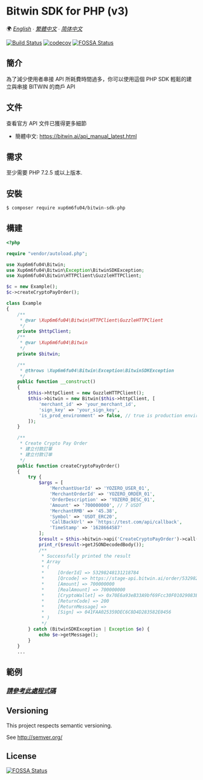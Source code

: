 # Bitwin SDK for PHP (v3)

🌍 *[English](README.md) ∙ [繁體中文](README_zh-TW.md) ∙ [简体中文](README_zh-CN.md)*

[![Build Status](https://www.travis-ci.com/xup6m6fu04/bitwin-sdk-php.svg?branch=master)](https://www.travis-ci.com/xup6m6fu04/bitwin-sdk-php)
[![codecov](https://codecov.io/gh/xup6m6fu04/bitwin-sdk-php/branch/master/graph/badge.svg)](https://codecov.io/gh/xup6m6fu04/bitwin-sdk-php)
[![FOSSA Status](https://app.fossa.com/api/projects/git%2Bgithub.com%2Fxup6m6fu04%2Fbitwin-sdk-php.svg?type=shield)](https://app.fossa.com/projects/git%2Bgithub.com%2Fxup6m6fu04%2Fbitwin-sdk-php?ref=badge_shield)

## 簡介
為了減少使用者串接 API 所耗費時間過多，你可以使用這個 PHP SDK 輕鬆的建立與串接 BITWIN 的商戶 API

## 文件

查看官方 API 文件已獲得更多細節

- 簡體中文: https://bitwin.ai/api_manual_latest.html

## 需求

至少需要 PHP 7.2.5 或以上版本.

## 安裝 ##

```sh
$ composer require xup6m6fu04/bitwin-sdk-php
```

## 構建 ##

```php
<?php

require "vendor/autoload.php";

use Xup6m6fu04\Bitwin;
use Xup6m6fu04\Bitwin\Exception\BitwinSDKException;
use Xup6m6fu04\Bitwin\HTTPClient\GuzzleHTTPClient;

$c = new Example();
$c->createCryptoPayOrder();

class Example
{
    /**
     * @var \Xup6m6fu04\Bitwin\HTTPClient\GuzzleHTTPClient
     */
    private $httpClient;
    /**
     * @var \Xup6m6fu04\Bitwin
     */
    private $bitwin;

    /**
     * @throws \Xup6m6fu04\Bitwin\Exception\BitwinSDKException
     */
    public function __construct()
    {
        $this->httpClient = new GuzzleHTTPClient();
        $this->bitwin = new Bitwin($this->httpClient, [
            'merchant_id' => 'your_merchant_id',
            'sign_key' => 'your_sign_key',
            'is_prod_environment' => false, // true is production environment
        ]);
    }

    /**
     * Create Crypto Pay Order
     * 建立付款訂單
     * 建立付款订单
     */
    public function createCryptoPayOrder()
    {
        try {
            $args = [
                'MerchantUserId' => 'YOZERO_USER_01',
                'MerchantOrderId' => 'YOZERO_ORDER_01',
                'OrderDescription' => 'YOZERO_DESC_01',
                'Amount' => '700000000', // 7 USDT
                'MerchantRMB' => '45.38',
                'Symbol' => 'USDT_ERC20',
                'CallBackUrl' => 'https://test.com/api/callback',
                'TimeStamp' => '1628664587'
            ];
            $result = $this->bitwin->api('CreateCryptoPayOrder')->call($args);
            print_r($result->getJSONDecodedBody());
            /**
             * Successfully printed the result
             * Array
             * (
             *     [OrderId] => 53298248131218784
             *     [Qrcode] => https://stage-api.bitwin.ai/order/53298248131218784
             *     [Amount] => 700000000
             *     [RealAmount] => 700000000
             *     [CryptoWallet] => 0x70E6a93eB33A9bf69Fcc30F01029083E7D5bb65f
             *     [ReturnCode] => 200
             *     [ReturnMessage] =>
             *     [Sign] => 041FAA025359DEC6C8D4D283582E0456
             * )
             */
        } catch (BitwinSDKException | Exception $e) {
            echo $e->getMessage();
        }
    }
    ...
```
## 範例 ##
### *[請參考此處程式碼](src/Example.php)*

## Versioning
This project respects semantic versioning.

See http://semver.org/

## License

[![FOSSA Status](https://app.fossa.com/api/projects/git%2Bgithub.com%2Fxup6m6fu04%2Fbitwin-sdk-php.svg?type=large)](https://app.fossa.com/projects/git%2Bgithub.com%2Fxup6m6fu04%2Fbitwin-sdk-php?ref=badge_large)